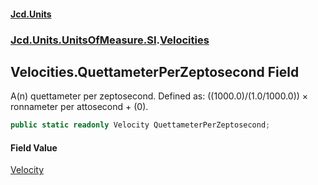 #### [Jcd.Units](index.md 'index')
### [Jcd.Units.UnitsOfMeasure.SI](Jcd.Units.UnitsOfMeasure.SI.md 'Jcd.Units.UnitsOfMeasure.SI').[Velocities](Velocities.md 'Jcd.Units.UnitsOfMeasure.SI.Velocities')

## Velocities.QuettameterPerZeptosecond Field

A(n) quettameter per zeptosecond. Defined as: ((1000.0)/(1.0/1000.0)) × ronnameter per attosecond + (0).

```csharp
public static readonly Velocity QuettameterPerZeptosecond;
```

#### Field Value
[Velocity](Velocity.md 'Jcd.Units.UnitTypes.Velocity')